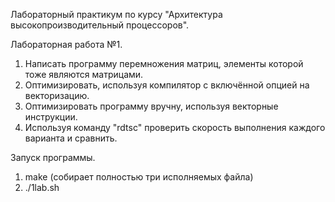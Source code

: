 Лабораторный практикум по курсу "Архитектура высокопроизводительный процессоров".

Лабораторная работа №1.
1. Написать программу перемножения матриц, элементы которой тоже являются матрицами. 
2. Оптимизировать, используя компилятор с включённой опцией на векторизацию.
3. Оптимизировать программу вручну, используя векторные инструкции.
4. Используя команду "rdtsc" проверить скорость выполнения каждого варианта и сравнить.

Запуск программы.
1. make (собирает полностью три исполняемых файла)
2. ./1lab.sh
